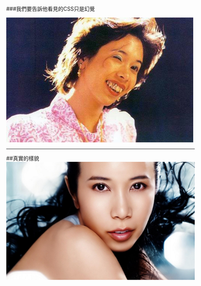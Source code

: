 ###我們要告訴他看見的CSS只是幻覺

![mo-before](images/speech/mo-before.jpeg)
<style>
img[alt=drawing] { width: 400px; }
</style>

---

##真實的樣貌
![](images/speech/mo-after.jpg)






